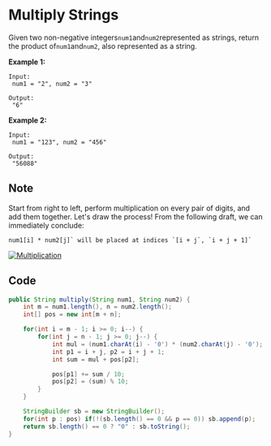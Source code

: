 # Multiply Strings

Given two non-negative integers`num1`and`num2`represented as strings, return the product of`num1`and`num2`, also represented as a string.

**Example 1:**

```
Input:
 num1 = "2", num2 = "3"

Output:
 "6"
```

**Example 2:**

```
Input:
 num1 = "123", num2 = "456"

Output:
 "56088"
```

## Note

Start from right to left, perform multiplication on every pair of digits, and add them together. Let's draw the process! From the following draft, we can immediately conclude:

```
num1[i] * num2[j]` will be placed at indices `[i + j`, `i + j + 1]` 
```

[![Multiplication](https://drscdn.500px.org/photo/130178585/m%3D2048/300d71f784f679d5e70fadda8ad7d68f)](https://drscdn.500px.org/photo/130178585/m%3D2048/300d71f784f679d5e70fadda8ad7d68f)

## Code

```java
public String multiply(String num1, String num2) {
    int m = num1.length(), n = num2.length();
    int[] pos = new int[m + n];

    for(int i = m - 1; i >= 0; i--) {
        for(int j = n - 1; j >= 0; j--) {
            int mul = (num1.charAt(i) - '0') * (num2.charAt(j) - '0'); 
            int p1 = i + j, p2 = i + j + 1;
            int sum = mul + pos[p2];

            pos[p1] += sum / 10;
            pos[p2] = (sum) % 10;
        }
    }  

    StringBuilder sb = new StringBuilder();
    for(int p : pos) if(!(sb.length() == 0 && p == 0)) sb.append(p);
    return sb.length() == 0 ? "0" : sb.toString();
}
```
